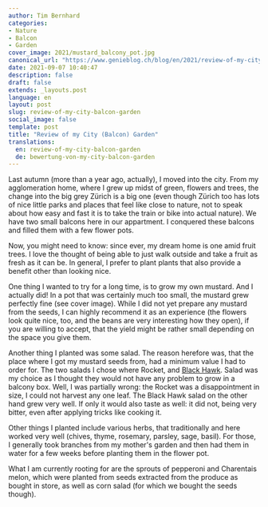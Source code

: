 ```yaml
---
author: Tim Bernhard
categories:
- Nature
- Balcon
- Garden
cover_image: 2021/mustard_balcony_pot.jpg
canonical_url: "https://www.genieblog.ch/blog/en/2021/review-of-my-city-balcon-garden"
date: 2021-09-07 10:40:47
description: false
draft: false
extends: _layouts.post
language: en
layout: post
slug: review-of-my-city-balcon-garden
social_image: false
template: post
title: "Review of my City (Balcon) Garden"
translations:
  en: review-of-my-city-balcon-garden
  de: bewertung-von-my-city-balcon-garden
---
```


Last autumn (more than a year ago, actually), I moved into the city.
From my agglomeration home, where I grew up midst of green, flowers and trees, the change into the big grey Zürich is a big one
(even though Zürich too has lots of nice little parks and places that feel like close to nature, not to speak about how easy and fast it is to take the train or bike into actual nature).
We have two small balcons here in our appartment.
I conquered these balcons and filled them with a few flower pots.

Now, you might need to know: since ever, my dream home is one amid fruit trees.
I love the thought of being able to just walk outside and take a fruit as fresh as it can be.
In general, I prefer to plant plants that also provide a benefit other than looking nice.

One thing I wanted to try for a long time, is to grow my own mustard.
And I actually did! In a pot that was certainly much too small, the mustard grew perfectly fine (see cover image).
While I did not yet prepare any mustard from the seeds, I can highly recommend it as an experience (the flowers look quite nice, too, and the beans are very interesting how they open), if you are willing to accept, that the yield might be rather small depending on the space you give them.

Another thing I planted was some salad.
The reason herefore was, that the place where I got my mustard seeds from, had a minimum value I had to order for.
The two salads I chose where Rocket, and [Black Hawk](https://www.zollinger.bio/de/products/300-schnittsalat-pflucksalat-black-hawk).
Salad was my choice as I thought they would not have any problem to grow in a balcony box.
Well, I was partially wrong: the Rocket was a disappointment in size, I could not harvest any one leaf.
The Black Hawk salad on the other hand grew very well.
If only it would also taste as well: it did not, being very bitter, even after applying tricks like cooking it.

Other things I planted include various herbs, that traditionally and here worked very well (chives, thyme, rosemary, parsley, sage, basil).
For those, I generally took branches from my mother's garden and then had them in water for a few weeks before planting them in the flower pot.

What I am currently rooting for are the sprouts of pepperoni and Charentais melon, which were planted from seeds extracted from the produce as bought in store, as well as corn salad (for which we bought the seeds though).
